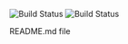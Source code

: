 ![Build Status](http://jenkins.mhalton.tk:8080/buildStatus/icon?style=plastic&subject=Result_Build&job=NodeJS%2Fresult-build)
![Build Status](http://jenkins.mhalton.tk:8080/buildStatus/icon?style=plastic&subject=Result_Test&job=NodeJS%2Fresult-test)

README.md file
